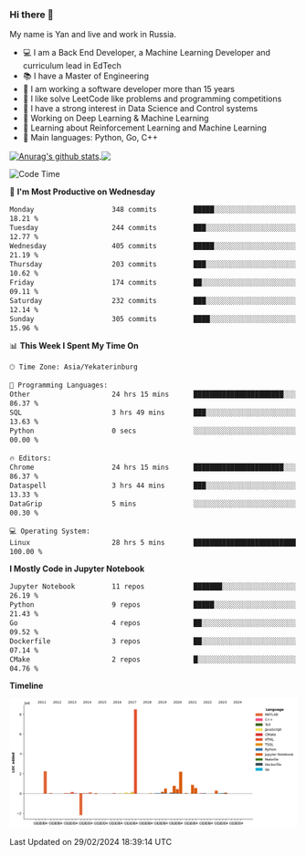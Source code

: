 ### Hi there 👋

My name is Yan and live and work in Russia.

- 💻 I am a Back End Developer, a Machine Learning Developer and curriculum lead in EdTech
- 📚 I have a Master of Engineering
- 🤔 I am working a software developer more than 15 years
- 🌱 I like solve LeetCode like problems and programming competitions
- 📝 I have a strong interest in Data Science and Control systems
- 🔭 Working on Deep Learning & Machine Learning
- 🌱 Learning about Reinforcement Learning and Machine Learning
- 🌟 Main languages: Python, Go, C++

<!--


**yanchick/yanchick** is a ✨ _special_ ✨ repository because its `README.md` (this file) appears on your GitHub profile.

Here are some ideas to get you started:

- I am a self taught Full Stack Developer and a Machine Learning Developer
- 🌱 I’m currently learning ...
- 👯 I’m looking to collaborate on ...
- 🤔 I’m looking for help with ...
- 💬 Ask me about ...
- 📫 How to reach me: ...
- 😄 Pronouns: ...
- ⚡ Fun fact: ...

-->


<a href="https://github.com/anuraghazra/github-readme-stats">
    <img align="center" src="https://github-readme-stats.vercel.app/api?username=yanchick&count_private=true" alt="Anurag's github stats" />
</a>
<a href="https://github.com/anuraghazra/github-readme-stats">
    <img align="center" src="https://github-readme-stats.vercel.app/api/top-langs/?username=yanchick&hide=javascript,html,CSS" />
</a>

<!--START_SECTION:waka-->
![Code Time](http://img.shields.io/badge/Code%20Time-1%2C535%20hrs-blue)

📅 **I'm Most Productive on Wednesday** 

```text
Monday                   348 commits         █████░░░░░░░░░░░░░░░░░░░░   18.21 % 
Tuesday                  244 commits         ███░░░░░░░░░░░░░░░░░░░░░░   12.77 % 
Wednesday                405 commits         █████░░░░░░░░░░░░░░░░░░░░   21.19 % 
Thursday                 203 commits         ███░░░░░░░░░░░░░░░░░░░░░░   10.62 % 
Friday                   174 commits         ██░░░░░░░░░░░░░░░░░░░░░░░   09.11 % 
Saturday                 232 commits         ███░░░░░░░░░░░░░░░░░░░░░░   12.14 % 
Sunday                   305 commits         ████░░░░░░░░░░░░░░░░░░░░░   15.96 % 
```


📊 **This Week I Spent My Time On** 

```text
🕑︎ Time Zone: Asia/Yekaterinburg

💬 Programming Languages: 
Other                    24 hrs 15 mins      ██████████████████████░░░   86.37 % 
SQL                      3 hrs 49 mins       ███░░░░░░░░░░░░░░░░░░░░░░   13.63 % 
Python                   0 secs              ░░░░░░░░░░░░░░░░░░░░░░░░░   00.00 % 

🔥 Editors: 
Chrome                   24 hrs 15 mins      ██████████████████████░░░   86.37 % 
Dataspell                3 hrs 44 mins       ███░░░░░░░░░░░░░░░░░░░░░░   13.33 % 
DataGrip                 5 mins              ░░░░░░░░░░░░░░░░░░░░░░░░░   00.30 % 

💻 Operating System: 
Linux                    28 hrs 5 mins       █████████████████████████   100.00 % 
```

**I Mostly Code in Jupyter Notebook** 

```text
Jupyter Notebook         11 repos            ███████░░░░░░░░░░░░░░░░░░   26.19 % 
Python                   9 repos             █████░░░░░░░░░░░░░░░░░░░░   21.43 % 
Go                       4 repos             ██░░░░░░░░░░░░░░░░░░░░░░░   09.52 % 
Dockerfile               3 repos             ██░░░░░░░░░░░░░░░░░░░░░░░   07.14 % 
CMake                    2 repos             █░░░░░░░░░░░░░░░░░░░░░░░░   04.76 % 
```



**Timeline**

![Lines of Code chart](https://raw.githubusercontent.com/yanchick/yanchick/main/assets/bar_graph.png)


 Last Updated on 29/02/2024 18:39:14 UTC
<!--END_SECTION:waka-->

